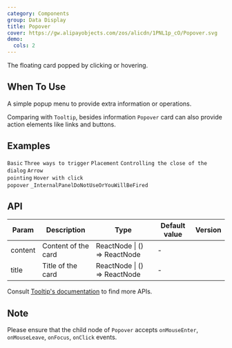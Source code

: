```yaml
---
category: Components
group: Data Display
title: Popover
cover: https://gw.alipayobjects.com/zos/alicdn/1PNL1p_cO/Popover.svg
demo:
  cols: 2
---
```


The floating card popped by clicking or hovering.

## When To Use

A simple popup menu to provide extra information or operations.

Comparing with `Tooltip`, besides information `Popover` card can also provide action elements like links and buttons.

## Examples

<code src="./demo/basic.tsx">Basic</code>
<code src="./demo/triggerType.tsx">Three ways to trigger</code>
<code src="./demo/placement.tsx">Placement</code>
<code src="./demo/control.tsx">Controlling the close of the dialog</code>
<code src="./demo/arrow-point-at-center.tsx">Arrow pointing</code>
<code src="./demo/hover-with-click.tsx">Hover with click popover</code>
<code src="./demo/render-panel.tsx" debug>_InternalPanelDoNotUseOrYouWillBeFired</code>

## API

| Param | Description | Type | Default value | Version |
| --- | --- | --- | --- | --- |
| content | Content of the card | ReactNode \| () => ReactNode | - |  |
| title | Title of the card | ReactNode \| () => ReactNode | - |  |

Consult [Tooltip's documentation](/components/tooltip/#API) to find more APIs.

## Note

Please ensure that the child node of `Popover` accepts `onMouseEnter`, `onMouseLeave`, `onFocus`, `onClick` events.
